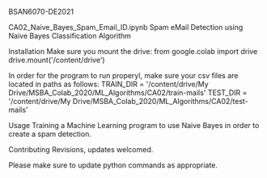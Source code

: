 BSAN6070-DE2021

CA02_Naive_Bayes_Spam_Email_ID.ipynb
Spam eMail Detection using Naive Bayes Classification Algorithm


Installation
Make sure you mount the drive:
from google.colab import drive
drive.mount('/content/drive')

In order for the program to run properyl, make sure your csv files are located in paths as follows:
TRAIN_DIR = '/content/drive/My Drive/MSBA_Colab_2020/ML_Algorithms/CA02/train-mails'
TEST_DIR = '/content/drive/My Drive/MSBA_Colab_2020/ML_Algorithms/CA02/test-mails'

Usage
Training a Machine Learning program to use Naive Bayes in order to create a spam detection.

Contributing
Revisions, updates welcomed.

Please make sure to update python commands as appropriate.
